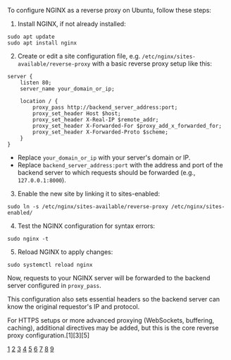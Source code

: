 To configure NGINX as a reverse proxy on Ubuntu, follow these steps:

1. Install NGINX, if not already installed:

```
sudo apt update
sudo apt install nginx
```

2. Create or edit a site configuration file, e.g. `/etc/nginx/sites-available/reverse-proxy` with a basic reverse proxy setup
   like this:

```nginx
server {
    listen 80;
    server_name your_domain_or_ip;

    location / {
        proxy_pass http://backend_server_address:port;
        proxy_set_header Host $host;
        proxy_set_header X-Real-IP $remote_addr;
        proxy_set_header X-Forwarded-For $proxy_add_x_forwarded_for;
        proxy_set_header X-Forwarded-Proto $scheme;
    }
}
```

- Replace `your_domain_or_ip` with your server's domain or IP.
- Replace `backend_server_address:port` with the address and port of the backend server to which requests should be forwarded
  (e.g., `127.0.0.1:8000`).

3. Enable the new site by linking it to sites-enabled:

```
sudo ln -s /etc/nginx/sites-available/reverse-proxy /etc/nginx/sites-enabled/
```

4. Test the NGINX configuration for syntax errors:

```
sudo nginx -t
```

5. Reload NGINX to apply changes:

```
sudo systemctl reload nginx
```

Now, requests to your NGINX server will be forwarded to the backend server configured in `proxy_pass`.

This configuration also sets essential headers so the backend server can know the original requestor's IP and protocol.

For HTTPS setups or more advanced proxying (WebSockets, buffering, caching), additional directives may be added, but this is
the core reverse proxy configuration.[1][3][5]

[1](https://phoenixnap.com/kb/nginx-reverse-proxy) [2](https://nginxui.com/guide/nginx-proxy-example)
[3](https://www.theserverside.com/blog/Coffee-Talk-Java-News-Stories-and-Opinions/How-to-setup-Nginx-reverse-proxy-servers-by-example)
[4](https://docs.nginx.com/nginx/admin-guide/web-server/reverse-proxy/)
[5](https://www.digitalocean.com/community/tutorials/how-to-configure-nginx-as-a-reverse-proxy-on-ubuntu-22-04)
[6](https://www.youtube.com/watch?v=lZVAI3PqgHc) [7](https://coder.com/docs/tutorials/reverse-proxy-nginx)
[8](https://nginx.org/en/docs/beginners_guide.html)
[9](https://www.jenkins.io/doc/book/system-administration/reverse-proxy-configuration-with-jenkins/reverse-proxy-configuration-nginx/)
